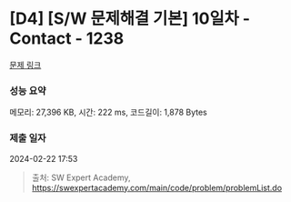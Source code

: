 # [D4] [S/W 문제해결 기본] 10일차 - Contact - 1238 

[문제 링크](https://swexpertacademy.com/main/code/problem/problemDetail.do?contestProbId=AV15B1cKAKwCFAYD) 

### 성능 요약

메모리: 27,396 KB, 시간: 222 ms, 코드길이: 1,878 Bytes

### 제출 일자

2024-02-22 17:53



> 출처: SW Expert Academy, https://swexpertacademy.com/main/code/problem/problemList.do